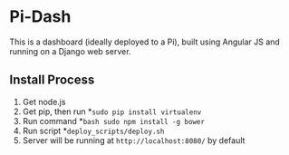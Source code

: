 # Pi-Dash

This is a dashboard (ideally deployed to a Pi), built using Angular JS and running on a Django web server.

## Install Process

1. Get node.js
2. Get pip, then run
  *```sudo pip install virtualenv```
3. Run command
  *```bash sudo npm install -g bower```
4. Run script 
  *```deploy_scripts/deploy.sh```
5. Server will be running at ```http://localhost:8080/``` by default


 

